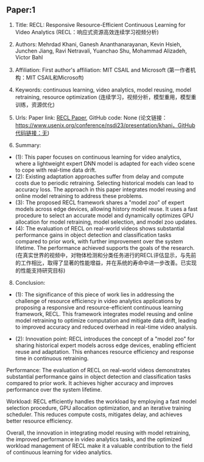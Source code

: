 ## Paper:1




1. Title: RECL: Responsive Resource-Efficient Continuous Learning for Video Analytics (RECL：响应式资源高效连续学习视频分析)

2. Authors: Mehrdad Khani, Ganesh Ananthanarayanan, Kevin Hsieh, Junchen Jiang, Ravi Netravali, Yuanchao Shu, Mohammad Alizadeh, Victor Bahl

3. Affiliation: First author's affiliation: MIT CSAIL and Microsoft (第一作者机构：MIT CSAIL和Microsoft)

4. Keywords: continuous learning, video analytics, model reusing, model retraining, resource optimization (连续学习，视频分析，模型重用，模型重训练，资源优化)

5. Urls: Paper link: [RECL Paper](https://www.usenix.org/conference/nsdi23/presentation/khani), GitHub code: None (论文链接：https://www.usenix.org/conference/nsdi23/presentation/khani，GitHub代码链接：无)

6. Summary:
- (1): This paper focuses on continuous learning for video analytics, where a lightweight expert DNN model is adapted for each video scene to cope with real-time data drift.
- (2): Existing adaptation approaches suffer from delay and compute costs due to periodic retraining. Selecting historical models can lead to accuracy loss. The approach in this paper integrates model reusing and online model retraining to address these problems.
- (3): The proposed RECL framework shares a "model zoo" of expert models across edge devices, allowing history model reuse. It uses a fast procedure to select an accurate model and dynamically optimizes GPU allocation for model retraining, model selection, and model zoo updates.
- (4): The evaluation of RECL on real-world videos shows substantial performance gains in object detection and classification tasks compared to prior work, with further improvement over the system lifetime. The performance achieved supports the goals of the research. (在真实世界的视频中，对物体检测和分类任务进行的RECL评估显示，与先前的工作相比，取得了显著的性能增益，并在系统的寿命中进一步改善。已实现的性能支持研究目标)





8. Conclusion:

- (1): The significance of this piece of work lies in addressing the challenge of resource efficiency in video analytics applications by proposing a responsive and resource-efficient continuous learning framework, RECL. This framework integrates model reusing and online model retraining to optimize computation and mitigate data drift, leading to improved accuracy and reduced overhead in real-time video analysis.

- (2): Innovation point: RECL introduces the concept of a "model zoo" for sharing historical expert models across edge devices, enabling efficient reuse and adaptation. This enhances resource efficiency and response time in continuous retraining.

Performance: The evaluation of RECL on real-world videos demonstrates substantial performance gains in object detection and classification tasks compared to prior work. It achieves higher accuracy and improves performance over the system lifetime.

Workload: RECL efficiently handles the workload by employing a fast model selection procedure, GPU allocation optimization, and an iterative training scheduler. This reduces compute costs, mitigates delay, and achieves better resource efficiency.

Overall, the innovation in integrating model reusing with model retraining, the improved performance in video analytics tasks, and the optimized workload management of RECL make it a valuable contribution to the field of continuous learning for video analytics.





